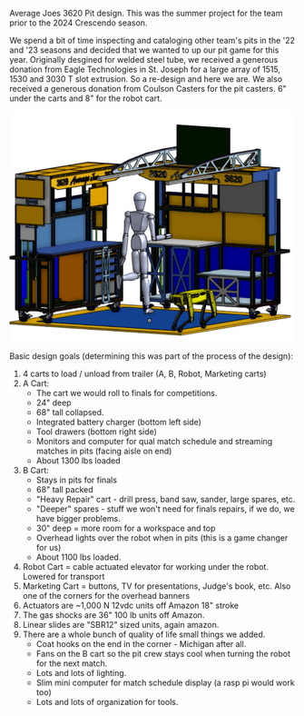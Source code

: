 Average Joes 3620 Pit design.
This was the summer project for the team prior to the 2024 Crescendo season. 

We spend a bit of time inspecting and cataloging other team's pits in the '22 and '23 seasons and decided that we wanted to up our pit game for this year. Originally desgined for welded steel tube, we received a generous donation from Eagle Technologies in St. Joseph for a large array of 1515, 1530 and 3030 T slot extrusion. So a re-design and here we are. We also received a generous donation from Coulson Casters for the pit casters. 6" under the carts and 8" for the robot cart. 

![alt text](https://github.com/Sands45/Average-Joes-3620-FRC/blob/main/Images/Average%20Pit.png?raw=true)

Basic design goals (determining this was part of the process of the design):
1) 4 carts to load / unload from trailer (A, B, Robot, Marketing carts)
2) A Cart:
   * The cart we would roll to finals for competitions.
   * 24" deep
   * 68" tall collapsed.
   * Integrated battery charger (bottom left side)
   * Tool drawers (bottom right side)
   * Monitors and computer for qual match schedule and streaming matches in pits (facing aisle on end)
   * About 1300 lbs loaded
4) B Cart:
   * Stays in pits for finals
   * 68" tall packed
   * "Heavy Repair" cart - drill press, band saw, sander, large spares, etc.
   * "Deeper" spares - stuff we won't need for finals repairs, if we do, we have bigger problems.
   * 30" deep = more room for a workspace and top
   * Overhead lights over the robot when in pits (this is a game changer for us)
   * About 1100 lbs loaded.
6) Robot Cart = cable actuated elevator for working under the robot. Lowered for transport
7) Marketing Cart = buttons, TV for presentations, Judge's book, etc. Also one of the corners for the overhead banners
8) Actuators are ~1,000 N 12vdc units off Amazon 18" stroke
9) The gas shocks are 36" 100 lb units off Amazon.
10) Linear slides are "SBR12" sized units, again amazon.
11) There are a whole bunch of quality of life small things we added.
    * Coat hooks on the end in the corner - Michigan after all.
    * Fans on the B cart so the pit crew stays cool when turning the robot for the next match.
    * Lots and lots of lighting.
    * Slim mini computer for match schedule display (a rasp pi would work too)
    * Lots and lots of organization for tools. 
